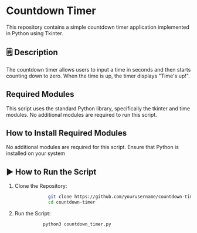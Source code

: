 # Countdown Timer
This repository contains a simple countdown timer application implemented in Python using Tkinter.

## 🗒️ Description
The countdown timer allows users to input a time in seconds and then starts counting down to zero. When the time is up, the timer displays "Time's up!".

## Required Modules
This script uses the standard Python library, specifically the tkinter and time modules. No additional modules are required to run this script.

## How to Install Required Modules
No additional modules are required for this script. Ensure that Python is installed on your system

## ▶️ How to Run the Script
1. Clone the Repository:
```bash 
                git clone https://github.com/yourusername/countdown-timer.git
                cd countdown-timer
```

2. Run the Script:
```bash 
              python3 countdown_timer.py
```
